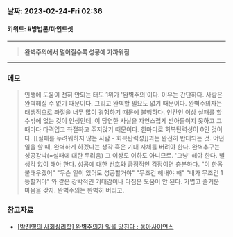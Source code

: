 ### 날짜:   2023-02-24-Fri 02:36
#### 키워드: #방법론/마인드셋 
-----
>**완벽주의에서 멀어질수록 성공에 가까워짐**
----
### 메모

>인생에 도움이 전혀 안되는 태도 1위가 '완벽주의'이다. 이유는 간단하다. 사람은 완벽해질 수 없기 때문이다. 그리고 완벽할 필요도 없기 때문이다.
>완벽주의자는 태생적으로 좌절을 너무 많이 경험하기 때문에 불행하다. 인간인 이상 실패를 할 수밖에 없는 것이 인생인데, 이 당연한 사실을 자연스럽게 받아들이지 못하고 그 때마다 타격입고 좌절하고 주저앉기 때문이다. 한마디로 회복탄력성이 0인 것이다. [[실패를 두려워하지 않는 사람 - 회복탄력성]]과는 완전히 반대되는 것.
>어떤 일을 할 때, 완벽하게 하겠다는 생각 혹은 기대 자체를 버려야 한다. 완벽추구는 성공강박(=실패에 대한 두려움) 그 이상도 이하도 아니므로. '그냥' 해야 한다. 별 생각 없이 해야 한다. 성공에 대한 선호와 긍정적인 감정이면 충분하다. "이 한몸 불태우겠어" "무슨 일이 있어도 성공할거야" "무조건 해내야 해" "내가 무조건 1등할거야" 와 같은 강박적인 기대감이나 다짐은 도움이 안 된다. 가볍고 즐거운 마음을 갖자. 완벽주의는 완벽히 버리고.

### 참고자료
- [[박진영의 사회심리학] 완벽주의가 일을 망친다 : 동아사이언스](https://www.dongascience.com/news.php?idx=26711)